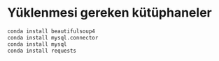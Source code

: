 # Yüklenmesi gereken kütüphaneler

```sh
conda install beautifulsoup4
conda install mysql.connector
conda install mysql
conda install requests
```